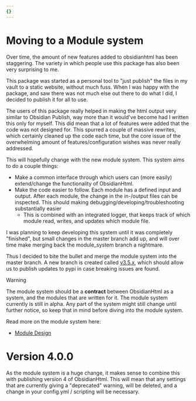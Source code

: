 ```yaml
---
{}
---
```

# Moving to a Module system   
   
Over time, the amount of new features added to obsidianhtml has been staggering. The variety in which people use this package has also been very surprising to me.   
   
This package was started as a personal tool to "just publish" the files in my vault to a static website, without much fuss. When I was happy with the package, and saw there was not much else out there to do what I did, I decided to publish it for all to use.   
   
The users of this package really helped in making the html output very similar to Obsidian Publish, way more than it would've become had I written this only for myself. This did mean that a lot of features were added that the code was not designed for. This spurred a couple of massive rewrites, which certainly cleaned up the code each time, but the core issue of the overwhelming amount of features/configuration wishes was never really addressed.   
   
This will hopefully change with the new module system. This system aims to do a couple things:   
   
   
- Make a common interface through which users can (more easily) extend/change the functionality of ObsidianHtml.   
- Make the code easier to follow. Each module has a defined input and output. After each module, the change in the in-/output files can be inspected. This should making debugging/developing/troubleshooting substantially easier   
	- This is combined with an integrated logger, that keeps track of which module read, writes, and updates which module file.   
   
I was planning to keep developing this system until it was completely "finished", but small changes in the master branch add up, and will over time make merging back the module_system branch a nightmare.   
   
Thus I decided to bite the bullet and merge the module system into the master branch. A new branch is created called [v3.5.x](https://github.com/obsidian-html/obsidian-html/tree/v3.5.x), which should allow us to publish updates to pypi in case breaking issues are found.   
   
>[!warning]   
>The module system should be a **contract** between ObsidianHtml as a system, and the modules that are written for it. The module system currently is still in alpha. Any part of the system might still change until further notice, so keep that in mind before diving into the module system.   
   
Read more on the module system here:   
   
- [Module Design](../Configurations/Modules/Developer%20Documentation/Module%20Design.md)   
   
# Version 4.0.0   
As the module system is a huge change, it makes sense to combine this with publishing version 4 of ObsidianHtml. This will mean that any settings that are currently giving a "deprecated" warning, will be deleted, and a change in your config.yml / scripting will be necessary.